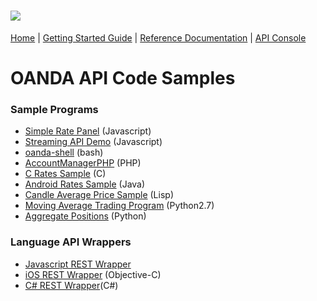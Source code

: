 ![](https://raw.github.com/oanda/apidocs/master/images/oanda_header.png)
=========

[Home](http://github.com/oanda/apidocs) |
[Getting Started Guide](https://github.com/oanda/apidocs/blob/master/sections/getting_started.md) | 
[Reference Documentation](https://github.com/oanda/apidocs/blob/master/sections/reference.md) | 
[API Console](https://apigee.com/oandapoc/embed/console/oanda)

# OANDA API Code Samples

### Sample Programs

* [Simple Rate Panel][1] (Javascript)
* [Streaming API Demo][12] (Javascript)
* [oanda-shell][5] (bash)
* [AccountManagerPHP][6] (PHP)
* [C Rates Sample][7] (C)
* [Android Rates Sample][3] (Java)
* [Candle Average Price Sample][4] (Lisp)
* [Moving Average Trading Program][10] (Python2.7)
* [Aggregate Positions][11] (Python)

### Language API Wrappers

* [Javascript REST Wrapper][9]
* [iOS REST Wrapper][8] (Objective-C)
* [C# REST Wrapper][2](C#)


[1]:https://github.com/oanda/simple-rates-panel
[2]:https://github.com/oanda/CSharpLibAPISample
[3]:https://github.com/oanda/AndroidRatesAPISample
[4]:https://github.com/oanda/cl-restapi-demo
[5]:https://github.com/oanda/oanda-shell
[6]:https://github.com/oanda/AccountManagerPHP
[7]:https://github.com/oanda/CAPISample
[8]:https://github.com/oanda/iOSNetworkingWithOandaApi
[9]:https://github.com/oanda/oandajs
[10]:https://github.com/oanda/py-api-trading
[11]:https://github.com/oanda/py-position-aggregation
[12]:https://github.com/oanda/streamingapi-demo
